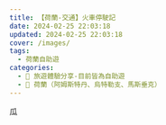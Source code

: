 ```yaml
---
title: 【荷蘭-交通】火車停駛記
date: 2024-02-25 22:03:18
updated: 2024-02-25 22:03:18
cover: /images/
tags:
  - 荷蘭自助遊
categories: 
  - 🌴 旅遊體驗分享-目前皆為自助遊
  - 🥥 荷蘭（阿姆斯特丹、烏特勒支、馬斯垂克）
---
```

瓜
<!-- more -->